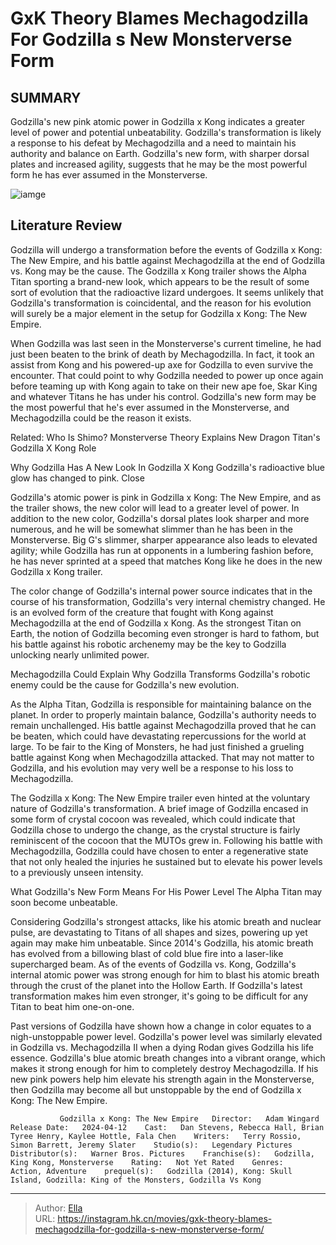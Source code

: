 # GxK Theory Blames Mechagodzilla For Godzilla s New Monsterverse Form


## SUMMARY 



  Godzilla&#39;s new pink atomic power in Godzilla x Kong indicates a greater level of power and potential unbeatability.   Godzilla&#39;s transformation is likely a response to his defeat by Mechagodzilla and a need to maintain his authority and balance on Earth.   Godzilla&#39;s new form, with sharper dorsal plates and increased agility, suggests that he may be the most powerful form he has ever assumed in the Monsterverse.  

![iamge](https://static1.srcdn.com/wordpress/wp-content/uploads/2023/12/screenrant-sandbox-58.jpg)

## Literature Review



Godzilla will undergo a transformation before the events of Godzilla x Kong: The New Empire, and his battle against Mechagodzilla at the end of Godzilla vs. Kong may be the cause. The Godzilla x Kong trailer shows the Alpha Titan sporting a brand-new look, which appears to be the result of some sort of evolution that the radioactive lizard undergoes. It seems unlikely that Godzilla&#39;s transformation is coincidental, and the reason for his evolution will surely be a major element in the setup for Godzilla x Kong: The New Empire.




When Godzilla was last seen in the Monsterverse&#39;s current timeline, he had just been beaten to the brink of death by Mechagodzilla. In fact, it took an assist from Kong and his powered-up axe for Godzilla to even survive the encounter. That could point to why Godzilla needed to power up once again before teaming up with Kong again to take on their new ape foe, Skar King and whatever Titans he has under his control. Godzilla&#39;s new form may be the most powerful that he&#39;s ever assumed in the Monsterverse, and Mechagodzilla could be the reason it exists.

Related: Who Is Shimo? Monsterverse Theory Explains New Dragon Titan&#39;s Godzilla X Kong Role


 Why Godzilla Has A New Look In Godzilla X Kong 
Godzilla&#39;s radioactive blue glow has changed to pink.
   Close     

Godzilla&#39;s atomic power is pink in Godzilla x Kong: The New Empire, and as the trailer shows, the new color will lead to a greater level of power. In addition to the new color, Godzilla&#39;s dorsal plates look sharper and more numerous, and he will be somewhat slimmer than he has been in the Monsterverse. Big G&#39;s slimmer, sharper appearance also leads to elevated agility; while Godzilla has run at opponents in a lumbering fashion before, he has never sprinted at a speed that matches Kong like he does in the new Godzilla x Kong trailer.




The color change of Godzilla&#39;s internal power source indicates that in the course of his transformation, Godzilla&#39;s very internal chemistry changed. He is an evolved form of the creature that fought with Kong against Mechagodzilla at the end of Godzilla x Kong. As the strongest Titan on Earth, the notion of Godzilla becoming even stronger is hard to fathom, but his battle against his robotic archenemy may be the key to Godzilla unlocking nearly unlimited power.



 Mechagodzilla Could Explain Why Godzilla Transforms 
Godzilla&#39;s robotic enemy could be the cause for Godzilla&#39;s new evolution.
          

As the Alpha Titan, Godzilla is responsible for maintaining balance on the planet. In order to properly maintain balance, Godzilla&#39;s authority needs to remain unchallenged. His battle against Mechagodzilla proved that he can be beaten, which could have devastating repercussions for the world at large. To be fair to the King of Monsters, he had just finished a grueling battle against Kong when Mechagodzilla attacked. That may not matter to Godzilla, and his evolution may very well be a response to his loss to Mechagodzilla.




The Godzilla x Kong: The New Empire trailer even hinted at the voluntary nature of Godzilla&#39;s transformation. A brief image of Godzilla encased in some form of crystal cocoon was revealed, which could indicate that Godzilla chose to undergo the change, as the crystal structure is fairly reminiscent of the cocoon that the MUTOs grew in. Following his battle with Mechagodzilla, Godzilla could have chosen to enter a regenerative state that not only healed the injuries he sustained but to elevate his power levels to a previously unseen intensity.



 What Godzilla&#39;s New Form Means For His Power Level 
The Alpha Titan may soon become unbeatable.
          

Considering Godzilla&#39;s strongest attacks, like his atomic breath and nuclear pulse, are devastating to Titans of all shapes and sizes, powering up yet again may make him unbeatable. Since 2014&#39;s Godzilla, his atomic breath has evolved from a billowing blast of cold blue fire into a laser-like supercharged beam. As of the events of Godzilla vs. Kong, Godzilla&#39;s internal atomic power was strong enough for him to blast his atomic breath through the crust of the planet into the Hollow Earth. If Godzilla&#39;s latest transformation makes him even stronger, it&#39;s going to be difficult for any Titan to beat him one-on-one.




Past versions of Godzilla have shown how a change in color equates to a nigh-unstoppable power level. Godzilla&#39;s power level was similarly elevated in Godzilla vs. Mechagodzilla II when a dying Rodan gives Godzilla his life essence. Godzilla&#39;s blue atomic breath changes into a vibrant orange, which makes it strong enough for him to completely destroy Mechagodzilla. If his new pink powers help him elevate his strength again in the Monsterverse, then Godzilla may become all but unstoppable by the end of Godzilla x Kong: The New Empire.

               Godzilla x Kong: The New Empire   Director:   Adam Wingard    Release Date:   2024-04-12    Cast:   Dan Stevens, Rebecca Hall, Brian Tyree Henry, Kaylee Hottle, Fala Chen    Writers:   Terry Rossio, Simon Barrett, Jeremy Slater    Studio(s):   Legendary Pictures    Distributor(s):   Warner Bros. Pictures    Franchise(s):   Godzilla, King Kong, Monsterverse    Rating:   Not Yet Rated    Genres:   Action, Adventure    prequel(s):   Godzilla (2014), Kong: Skull Island, Godzilla: King of the Monsters, Godzilla Vs Kong      

---

> Author: [Ella](https://instagram.hk.cn/)  
> URL: https://instagram.hk.cn/movies/gxk-theory-blames-mechagodzilla-for-godzilla-s-new-monsterverse-form/  

